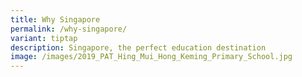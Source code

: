 ```yaml
---
title: Why Singapore
permalink: /why-singapore/
variant: tiptap
description: Singapore, the perfect education destination
image: /images/2019_PAT_Hing_Mui_Hong_Keming_Primary_School.jpg
---
```

